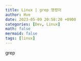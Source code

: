 ```yaml
---
title: Linux | grep 명령어
author: Hve
date: 2023-05-09 20:58:20 +0900
categories: [Dev, Linux]
math: false
mermaid: false
tags: [linux]
---
```


grep